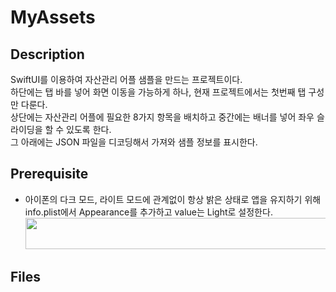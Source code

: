 # MyAssets
## Description
SwiftUI를 이용하여 자산관리 어플 샘플을 만드는 프로젝트이다. <br>
하단에는 탭 바를 넣어 화면 이동을 가능하게 하나, 현재 프로젝트에서는 첫번째 탭 구성만 다룬다. <br>
상단에는 자산관리 어플에 필요한 8가지 항목을 배치하고 중간에는 배너를 넣어 좌우 슬라이딩을 할 수 있도록 한다. <br>
그 아래에는 JSON 파일을 디코딩해서 가져와 샘플 정보를 표시한다. <br>
## Prerequisite
* 아이폰의 다크 모드, 라이트 모드에 관계없이 항상 밝은 상태로 앱을 유지하기 위해 info.plist에서 Appearance를 추가하고 value는 Light로 설정한다.<br>
 <img src="https://user-images.githubusercontent.com/62936197/151698643-286eab94-62b5-4f23-b48f-d2bf1e85f32a.png" width="550" height="50"> <br>
## Files
